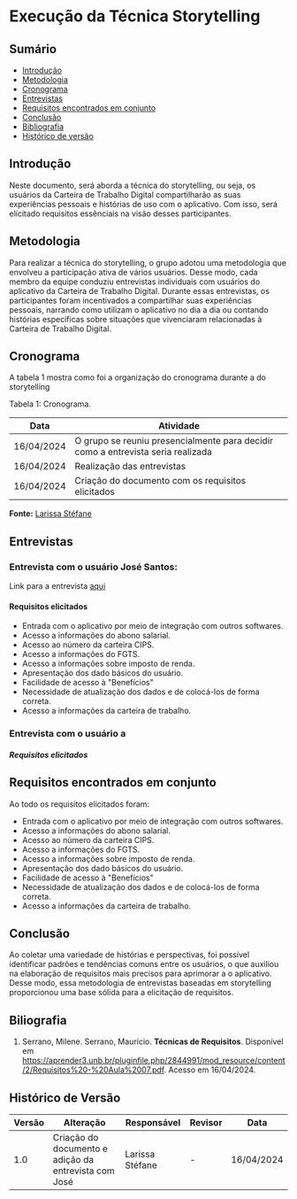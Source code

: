 # Execução da Técnica Storytelling

## Sumário

* [Introdução](#Introdução)
* [Metodologia](#Metodologia)
* [Cronograma](#Cronograma)
* [Entrevistas](#Entrevistas)
* [Requisitos encontrados em conjunto](#Requisitos-encontrados)
* [Conclusão](#Conclusão)
* [Bibliografia](#Bibliografia)
* [Histórico de versão](#Histórico-de-versão)


## Introdução

Neste documento, será aborda a técnica do storytelling, ou seja, os usuários da Carteira de Trabalho Digital compartilharão as suas experiências pessoais e histórias de uso com o aplicativo. Com isso, será elicitado requisitos essênciais na visão desses participantes.



## Metodologia

Para realizar a técnica do storytelling, o grupo adotou uma metodologia que envolveu a participação ativa de vários usuários. Desse modo, cada membro da equipe conduziu entrevistas individuais com usuários do aplicativo da Carteira de Trabalho Digital. Durante essas entrevistas, os participantes foram incentivados a compartilhar suas experiências pessoais, narrando como utilizam o aplicativo no dia a dia ou contando histórias específicas sobre situações que vivenciaram relacionadas à Carteira de Trabalho Digital.

## Cronograma

A tabela 1 mostra como foi a organização do cronograma durante a do storytelling

</center>

Tabela 1: Cronograma.

| Data       | Atividade                                             |
|------------|-------------------------------------------------------|
| 16/04/2024 | O grupo se reuniu presencialmente para decidir como a entrevista seria realizada |
| 16/04/2024 | Realização das entrevistas  |
| 16/04/2024 | Criação do documento com os requisitos elicitados|

**Fonte:** [Larissa Stéfane](https://github.com/SkywalkerSupreme)

## Entrevistas

### Entrevista com o usuário José Santos:

Link para a entrevista [aqui](https://www.youtube.com/watch?v=wR79wOpY_vE)



#### Requisitos elicitados
  - Entrada com o aplicativo por meio de integração com outros softwares.
  - Acesso a informações do abono salarial.
  - Acesso ao número da carteira CIPS.
  - Acesso a informações do FGTS.
  - Acesso a informações sobre imposto de renda.
  - Apresentação dos dado básicos do usuário.
  - Facilidade de acesso à "Benefícios"
  - Necessidade de atualização dos dados e de colocá-los de forma correta.
  - Acesso a informações da carteira de trabalho.
    

### Entrevista com o usuário a

##### Requisitos elicitados

## Requisitos encontrados em conjunto

Ao todo os requisitos elicitados foram:

  - Entrada com o aplicativo por meio de integração com outros softwares.
  - Acesso a informações do abono salarial.
  - Acesso ao número da carteira CIPS.
  - Acesso a informações do FGTS.
  - Acesso a informações sobre imposto de renda.
  - Apresentação dos dado básicos do usuário.
  - Facilidade de acesso à "Benefícios"
  - Necessidade de atualização dos dados e de colocá-los de forma correta.
  - Acesso a informações da carteira de trabalho.

## Conclusão

Ao coletar uma variedade de histórias e perspectivas, foi possível identificar padrões e tendências comuns entre os usuários, o que auxiliou na elaboração de requisitos mais precisos para aprimorar a o aplicativo. Desse modo, essa metodologia de entrevistas baseadas em storytelling proporcionou uma base sólida para a elicitação de requisitos.

## Biliografia

1. Serrano, Milene. Serrano, Maurício. **Técnicas de Requisitos**. Disponível em <https://aprender3.unb.br/pluginfile.php/2844991/mod_resource/content/2/Requisitos%20-%20Aula%2007.pdf>. Acesso em 16/04/2024.

## Histórico de Versão

| Versão | Alteração | Responsável | Revisor | Data |
| - | - | - | - | - |
| 1.0 | Criação do documento e adição da entrevista com José | Larissa Stéfane| -  |  16/04/2024 |


